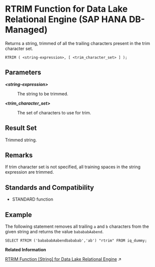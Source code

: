 <!-- loio3b49f57802c0438a98d16f1b572609ac -->

# RTRIM Function for Data Lake Relational Engine \(SAP HANA DB-Managed\)

Returns a string, trimmed of all the trailing characters present in the trim character set.



```
RTRIM ( <string-expression>, [ <trim_character_set> ] );
```



<a name="loio3b49f57802c0438a98d16f1b572609ac__section_ucs_4qt_vrb"/>

## Parameters


<dl>
<dt><b>

*<string-expression\>*

</b></dt>
<dd>

The string to be trimmed.



</dd><dt><b>

*<trim\_character\_set\>*

</b></dt>
<dd>

The set of characters to use for trim.



</dd>
</dl>



<a name="loio3b49f57802c0438a98d16f1b572609ac__section_fyd_pqt_vrb"/>

## Result Set

Trimmed string.



<a name="loio3b49f57802c0438a98d16f1b572609ac__section_ufq_pqt_vrb"/>

## Remarks

If trim character set is not specified, all training spaces in the string expression are trimmed.



<a name="loio3b49f57802c0438a98d16f1b572609ac__section_lx5_343_wrb"/>

## Standards and Compatibility

-   STANDARD function



<a name="loio3b49f57802c0438a98d16f1b572609ac__section_f3b_rqt_vrb"/>

## Example

The following statement removes all trailing `a` and `b` characters from the given string and returns the value `babababAabend`.

```
SELECT RTRIM ('babababAabendbababab','ab') "rtrim" FROM iq_dummy;
```

**Related Information**  


[RTRIM Function \[String\] for Data Lake Relational Engine](https://help.sap.com/viewer/19b3964099384f178ad08f2d348232a9/2023_4_QRC/en-US/a57d411084f21015969acd7d63bcc34c.html "Returns a string, trimmed of all the trailing characters present in the trim character set.") :arrow_upper_right:

